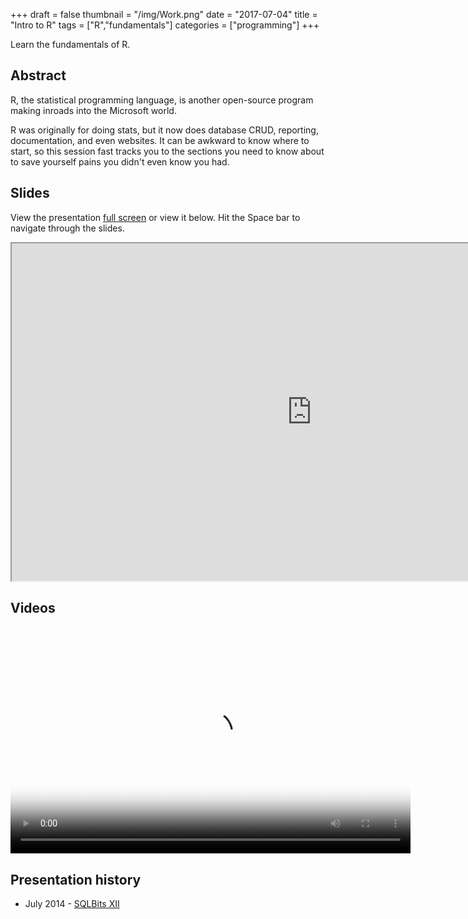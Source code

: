 +++
draft = false
thumbnail = "/img/Work.png"
date = "2017-07-04"
title = "Intro to R"
tags = ["R","fundamentals"]
categories = ["programming"]
+++

Learn the fundamentals of R.

## Abstract
R, the statistical programming language, is another open-source program making inroads into the Microsoft world.

R was originally for doing stats, but it now does database CRUD, reporting, documentation, and even websites.  It can be awkward to know where to start, so this session fast tracks you to the sections you need to know about to save yourself pains you didn't even know you had.

## Slides
View the presentation [full screen](http://stephlocke.info/Rtraining/Rintro.html) or view it below. Hit the Space bar to navigate through the slides.

<iframe src="http://stephlocke.info/Rtraining/Rintro.html" width="960" height="540"></iframe>


## Videos
<video width="640" height="363" controls="controls" poster="https://sqlbits.com/information/Agenda/VideoImage.ashx?SessionId=4209&amp;Regenerate=0">
        <source src="http://files.sqlbits.com/event12/Intro_to_R/Intro_to_R.mp4" type="video/mp4">
    </video>

## Presentation history
- July 2014 - [SQLBits XII](https://sqlbits.com/Content/Event12)
